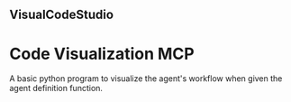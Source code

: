 ## VisualCodeStudio
# Code Visualization MCP

A basic python program to visualize the agent's workflow when given the agent definition function.
